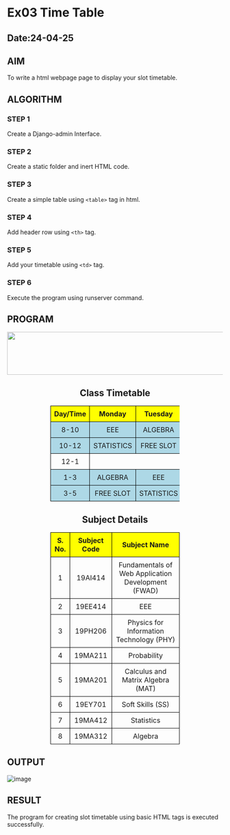 # Ex03 Time Table
## Date:24-04-25

## AIM
To write a html webpage page to display your slot timetable.

## ALGORITHM
### STEP 1
Create a Django-admin Interface.

### STEP 2
Create a static folder and inert HTML code.

### STEP 3
Create a simple table using ```<table>``` tag in html.

### STEP 4
Add header row using ```<th>``` tag.

### STEP 5
Add your timetable using ```<td>``` tag.

### STEP 6
Execute the program using runserver command.

## PROGRAM 

<!DOCTYPE html><html>
<head>
    <title>Class Timetable</title>
    <style>
        table {
            width: 60%;
            border-collapse: collapse;
            margin-bottom: 20px;
        }
        th, td {            border: 1px solid black;
            padding: 8px;
            text-align: center;
        }
        th {
            background-color: yellow;
        }
        .highlight {
            background-color: lightblue;
        }
    </style>
</head>
<body>
<center>
    <img src="logo.png" height="100" width="750">

    
<h2>Class Timetable</h2>
<table>
    <tr>
        <th>Day/Time</th>
        <th>Monday</th>
        <th>Tuesday</th>
        <th>Wednesday</th>
        <th>Thursday</th>
        <th>Friday</th>
    </tr>
    <tr class="highlight">
        <td>8-10</td>
        <td>EEE</td>
        <td>ALGEBRA</td>
        <td></td>
        <td>PHY</td>
        <td>PROBABILITY</td>
    </tr>
    <tr class="highlight">
        <td>10-12</td>
        <td>STATISTICS</td>
        <td>FREE SLOT</td>
        <td>FWAD</td>
        <td>FWAD</td>
        <td>PHY</td>
    </tr>
    <tr>
        <td>12-1</td>
        <td colspan="5">LUNCH</td>
    </tr>
    <tr class="highlight">
        <td>1-3</td>
        <td>ALGEBRA</td>
        <td>EEE</td>
        <td>MAT</td>
        <td>MAT</td>
        <td>SS</td>
    </tr>
    <tr class="highlight">
        <td>3-5</td>
        <td>FREE SLOT</td>
        <td>STATISTICS</td>
        <td>PROBABILITY</td>
        <td>FWAD</td>
        <td></td>
    </tr>
</table>

<h2>Subject Details</h2>
<table>
    <tr>
        <th>S. No.</th>
        <th>Subject Code</th>
        <th>Subject Name</th>
    </tr>
    <tr>
        <td>1</td>
        <td>19AI414</td>
        <td>Fundamentals of Web Application Development (FWAD)</td>
    </tr>
    <tr>
        <td>2</td>
        <td>19EE414</td>
        <td>EEE</td>
    </tr>
    <tr>
        <td>3</td>
        <td>19PH206</td>
        <td>Physics for Information Technology (PHY)</td>
    </tr>
    <tr>
        <td>4</td>
        <td>19MA211</td>
        <td>Probability</td>
    </tr>
    <tr>
        <td>5</td>
        <td>19MA201</td>
        <td>Calculus and Matrix Algebra (MAT)</td>
    </tr>
    <tr>
        <td>6</td>
        <td>19EY701</td>
        <td>Soft Skills (SS)</td>
    </tr>
    <tr>
        <td>7</td>
        <td>19MA412</td>
        <td>Statistics</td>
    </tr>
    <tr>
        <td>8</td>
        <td>19MA312</td>
        <td>Algebra</td>
    </tr>
</table>
</center>

</body>
</html>



## OUTPUT

![image](https://github.com/user-attachments/assets/d95b2643-6d81-42eb-af73-e577d8f0e237)




## RESULT
The program for creating slot timetable using basic HTML tags is executed successfully.
